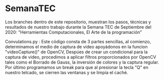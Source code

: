 # SemanaTEC

Los branches dentro de este repositorio, muestran los pasos, técnicas y resultados de nuestro trabajo durante la Semana TEC de Septiembre del 2020: "Herramientas Computacionales, El Arte de la programación"

Convulations.py : 
Este código consta de 3 partes sencillas, al comienzo, determinamos el medio de captura de video apoyádonos en la funcion "videoCapture()" de OpenCV, Despúes de crear un   condicional para la captura de video, procedimos a aplicar filtros proporcionados por OpenCV tales como el  Borrado de Gauss, la inversión de colores y la captura regular. Por último programamos un break para que al presionar la tecla "Q" en nuestro telcado, se cierren las ventanas y se limpia el caché. 


